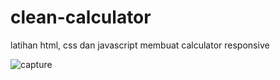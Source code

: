 # clean-calculator
latihan html, css dan javascript membuat calculator responsive

![capture](https://user-images.githubusercontent.com/70443393/94803308-4eed5b00-0413-11eb-891f-1382c0b8e42d.JPG)

